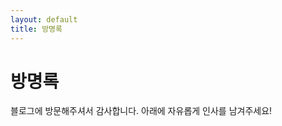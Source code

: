 ```yaml
---
layout: default
title: 방명록
---
```


<h1>방명록</h1>
<p>블로그에 방문해주셔서 감사합니다. 아래에 자유롭게 인사를 남겨주세요!</p>

<div id="comments"></div>

<script src="https://utteranc.es/client.js"
        repo="devchan64/devchan64.github.io"
        issue-term="pathname"
        theme="github-light"
        crossorigin="anonymous"
        async>
</script>
